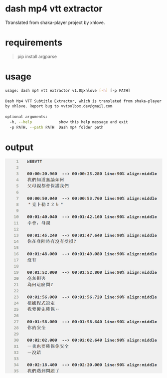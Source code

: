 # dash mp4 vtt extractor

Ttranslated from shaka-player project by xhlove.

# requirements

> pip install argparse

# usage

```bash
usage: dash mp4 vtt extractor v1.0@xhlove [-h] [-p PATH]

Dash Mp4 VTT Subtitle Extractor, which is translated from shaka-player project
by xhlove. Report bug to vvtoolbox.dev@gmail.com

optional arguments:
  -h, --help            show this help message and exit
  -p PATH, --path PATH  Dash mp4 folder path
```

# output

![example](/output.png)